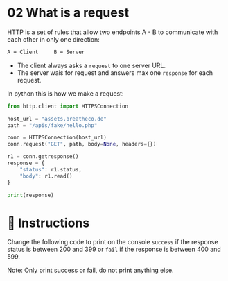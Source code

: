 # 02 What is a request

HTTP is a set of rules that allow two endpoints A - B to communicate with each other in only one direction:
```txt
A = Client     B = Server
```

- The client always asks a `request` to one server URL.
- The server wais for request and answers max one `response` for each request.

In python this is how we make a request:

```python
from http.client import HTTPSConnection

host_url = "assets.breatheco.de"
path = "/apis/fake/hello.php"

conn = HTTPSConnection(host_url)
conn.request("GET", path, body=None, headers={})

r1 = conn.getresponse()
response = {
    "status": r1.status,
    "body": r1.read()
}

print(response)
```

# 📝 Instructions

Change the following code to print on the console `success` if the response status is between 200 and 399 or `fail` if the response is between 400 and 599.

Note: Only print success or fail, do not print anything else.
